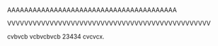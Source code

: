 AAAAAAAAAAAAAAAAAAAAAAAAAAAAAAAAAAAAAAAA

VVVVVVVVVVVVVVVVVVVVVVVVVVVVVVVVVVVVVVVVVVVVVVVV

cvbvcb vcbvcbvcb 23434 cvcvcx. 
